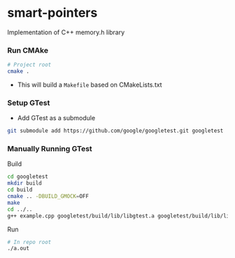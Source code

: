 # smart-pointers
Implementation of C++ memory.h library

### Run CMAke
``` bash
# Project root
cmake .
```
- This will build a `Makefile` based on CMakeLists.txt



### Setup GTest
- Add GTest as a submodule
``` bash
git submodule add https://github.com/google/googletest.git googletest

```

### Manually Running GTest

Build
``` bash
cd googletest
mkdir build
cd build
cmake .. -DBUILD_GMOCK=OFF
make
cd ../..
g++ example.cpp googletest/build/lib/libgtest.a googletest/build/lib/libgtest_main.a -lpthread -I googletest/googletest/include/
```

Run
``` bash
# In repo root
./a.out
```

